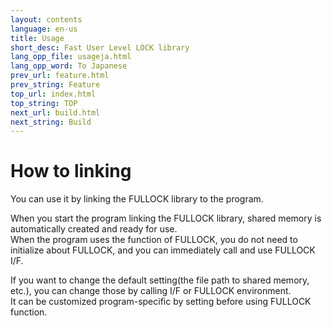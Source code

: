 ```yaml
---
layout: contents
language: en-us
title: Usage
short_desc: Fast User Level LOCK library
lang_opp_file: usageja.html
lang_opp_word: To Japanese
prev_url: feature.html
prev_string: Feature
top_url: index.html
top_string: TOP
next_url: build.html
next_string: Build
---
```


# How to linking
You can use it by linking the FULLOCK library to the program.

When you start the program linking the FULLOCK library, shared memory is automatically created and ready for use.  
When the program uses the function of FULLOCK, you do not need to initialize about FULLOCK, and you can immediately call and use FULLOCK I/F.

If you want to change the default setting(the file path to shared memory, etc.), you can change those by calling I/F or FULLOCK environment.  
It can be customized program-specific by setting before using FULLOCK function.
